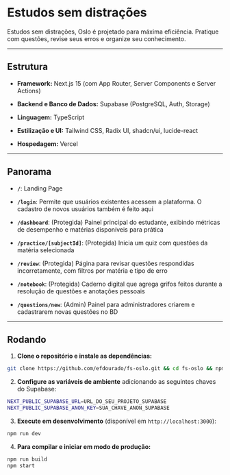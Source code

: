 # Estudos sem distrações

Estudos sem distrações, Oslo é projetado para máxima eficiência. Pratique com questões, revise seus erros e organize seu conhecimento.

-----

## Estrutura

  * **Framework:** Next.js 15 (com App Router, Server Components e Server Actions)

  * **Backend e Banco de Dados:** Supabase (PostgreSQL, Auth, Storage)
  
  * **Linguagem:** TypeScript
  
  * **Estilização e UI:** Tailwind CSS, Radix UI, shadcn/ui, lucide-react
  
  * **Hospedagem:** Vercel

-----

## Panorama

  * **`/`**: Landing Page
  
  * **`/login`**: Permite que usuários existentes acessem a plataforma. O cadastro de novos usuários também é feito aqui

  * **`/dashboard`**: (Protegida) Painel principal do estudante, exibindo métricas de desempenho e matérias disponíveis para prática
  
  * **`/practice/[subjectId]`**: (Protegida) Inicia um quiz com questões da matéria selecionada
  
  * **`/review`**: (Protegida) Página para revisar questões respondidas incorretamente, com filtros por matéria e tipo de erro
  
  * **`/notebook`**: (Protegida) Caderno digital que agrega grifos feitos durante a resolução de questões e anotações pessoais
  
  * **`/questions/new`**: (Admin) Painel para administradores criarem e cadastrarem novas questões no BD

-----

## Rodando

1.  **Clone o repositório e instale as dependências:**

```bash
git clone https://github.com/efdourado/fs-oslo.git && cd fs-oslo && npm install
```

2. **Configure as variáveis de ambiente** adicionando as seguintes chaves do Supabase:

```bash
NEXT_PUBLIC_SUPABASE_URL=URL_DO_SEU_PROJETO_SUPABASE
NEXT_PUBLIC_SUPABASE_ANON_KEY=SUA_CHAVE_ANON_SUPABASE
```

3. **Execute em desenvolvimento** (disponível em `http://localhost:3000`):

```bash
npm run dev
```

4. **Para compilar e iniciar em modo de produção:**

```bash
npm run build
npm start
```